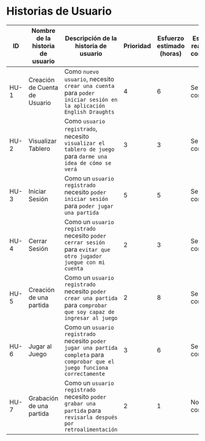 # Historias de Usuario 

| ID  | Nombre de la historia de usuario | Descripción de la historia de usuario | Prioridad | Esfuerzo estimado (horas) | Esfuerzo real (si se completa) | Estado (completado, pendiente, en curso) |   
| ------------- | ------------- | ------------- | ------------- | ------------- | ------------- | ------------- |
| HU-1  | Creación de Cuenta de Usuario  | Como `nuevo usuario`, necesito `crear una cuenta` para `poder iniciar sesión en la aplicación English Draughts`  | 4  | 6 | Se completa | Completado | 
| HU-2  | Visualizar Tablero  | Como `usuario registrado`, necesito `visualizar el tablero de juego` para `darme una idea de cómo se verá`  | 3  | 3  | Se completa  | En curso  | 
| HU-3  | Iniciar Sesión  | Como un `usuario registrado` necesito `poder iniciar sesión` para `poder jugar una partida`  |5  | 5  | Se completa |Completado  | 
| HU-4  | Cerrar Sesión  | Como un `usuario registrado` necesito `poder cerrar sesión` para `evitar que otro jugador juegue con mi cuenta`  | 2 | 3 | Se completa  |En curso | 
| HU-5  | Creación de una partida  | Como un `usuario registrado` necesito `poder crear una partida ` para `comprobar que soy capaz de ingresar al juego`  |2 | 8 | Se completa |Pendiente | 
| HU-6  | Jugar al Juego  | Como un `usuario registrado` necesito `poder jugar una partida completa` para `comprobar que el juego funciona correctamente`  |3 | 6 | Se completa |Pendiente | 
| HU-7  | Grabación de una partida  | Como un `usuario registrado` necesito `poder grabar una partida` para `revisarla después por retroalimentación`  | 2 | 1 | No Se completa  | Pendiente | 
